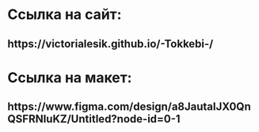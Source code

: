 <h1>Cсылка на сайт:
<h2>https://victorialesik.github.io/-Tokkebi-/
<h1>Ссылка на макет:
<h2>https://www.figma.com/design/a8JautaIJX0QnQSFRNIuKZ/Untitled?node-id=0-1
